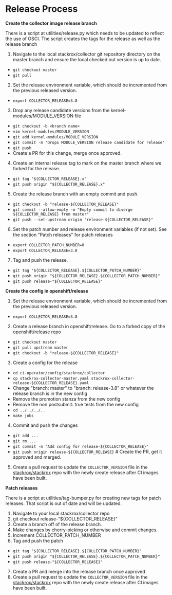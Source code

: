 # Release Process

**Create the collector image release branch**

There is a script at utilities/release.py which needs to be updated to reflect the use of OSCI.
The script creates the tags for the release as well as the release branch

1. Navigate to the local stackrox/collector git repository directory on the master branch and ensure the local checked out version is up to date.
  - `git checkout master`
  - `git pull`
2. Set the release environment variable, which should be incremented from the previous released version.
  - `export COLLECTOR_RELEASE=3.8`
3. Drop any release candidate versions from the kernel-modules/MODULE_VERSION file
  - `git checkout -b <branch name>`
  - `vim kernel-modules/MODULE_VERSION`
  - `git add kernel-modules/MODULE_VERSION`
  - `git commit -m 'Drops MODULE_VERSION release candidate for release'`
  - `git push`
  - Create a PR for this change, merge once approved.
4. Create an internal release tag to mark on the master branch where we forked for the release.
  - `git tag "${COLLECTOR_RELEASE}.x"`
  - `git push origin "${COLLECTOR_RELEASE}.x"`
5. Create the release branch with an empty commit and push.
  - `git checkout -b "release-${COLLECTOR_RELEASE}"`
  - `git commit --allow-empty -m "Empty commit to diverge ${COLLECTOR_RELEASE} from master"`
  - `git push --set-upstream origin "release-${COLLECTOR_RELEASE}"`
6. Set the patch number and release environment variables (if not set). See the section "Patch releases" for patch releases
  - `export COLLECTOR_PATCH_NUMBER=0`
  - `export COLLECTOR_RELEASE=3.8`
7. Tag and push the release.
  - `git tag "${COLLECTOR_RELEASE}.${COLLECTOR_PATCH_NUMBER}"`
  - `git push origin "${COLLECTOR_RELEASE}.${COLLECTOR_PATCH_NUMBER}"`
  - `git push release-"${COLLECTOR_RELEASE}"`

**Create the config in openshift/release**

1. Set the release environment variable, which should be incremented from the previous released version.
  - `export COLLECTOR_RELEASE=3.8`
2. Create a release branch in openshift/release. Go to a forked copy of the openshift/release repo
  - `git checkout master`
  - `git pull upstream master`
  - `git checkout -b "release-${COLLECTOR_RELEASE}"`
3. Create a config for the release
  - `cd ci-operator/config/stackrox/collector`
  - `cp stackrox-collector-master.yaml stackrox-collector-release-${COLLECTOR_RELEASE}.yaml`
  - Change "branch: master" to "branch: release-3.8" or whatever the release branch is in the new config
  - Remove the promotion stanza from the new config 
  - Remove the non postsubmit: true tests from the new config
  - `cd ../../../..`
  - `make jobs`
4. Commit and push the changes
  - `git add ...`
  - `git rm ...`
  - `git commit -m "Add config for release-${COLLECTOR_RELEASE}"`
  - `git push origin release-${COLLECTOR_RELEASE}` # Create the PR, get it approved and merged.
5. Create a pull request to update the `COLLECTOR_VERSION` file in the [stackrox/stackrox](https://github.com/stackrox/stackrox/) repo with the newly create release after CI images have been built.

**Patch releases**

There is a script at utilities/tag-bumper.py for creating new tags for patch releases.
That script is out of date and will be updated.

1. Navigate to your local stackrox/collector repo 
2. git checkout release-"${COLLECTOR_RELEASE}"
3. Create a branch off of the release branch.
4. Make changes by cherry-picking or otherwise and commit changes.
5. Increment COLLECTOR_PATCH_NUMBER
6. Tag and push the patch
  - `git tag "${COLLECTOR_RELEASE}.${COLLECTOR_PATCH_NUMBER}"`
  - `git push origin "${COLLECTOR_RELEASE}.${COLLECTOR_PATCH_NUMBER}"`
  - `git push release-"${COLLECTOR_RELEASE}"`
7. Create a PR and merge into the release branch once approved
8. Create a pull request to update the `COLLECTOR_VERSION` file in the [stackrox/stackrox](https://github.com/stackrox/stackrox/) repo with the newly create release after CI images have been built.
